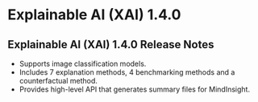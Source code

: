 # Explainable AI (XAI) 1.4.0

## Explainable AI (XAI) 1.4.0 Release Notes

* Supports image classification models.
* Includes 7 explanation methods, 4 benchmarking methods and a counterfactual method.
* Provides high-level API that generates summary files for MindInsight.
